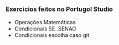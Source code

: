 ### Exercicios feitos no Portugol Studio
* Operações Matemáticas
* Condicionais SE..SENAO
* Condicionais escolha caso
git